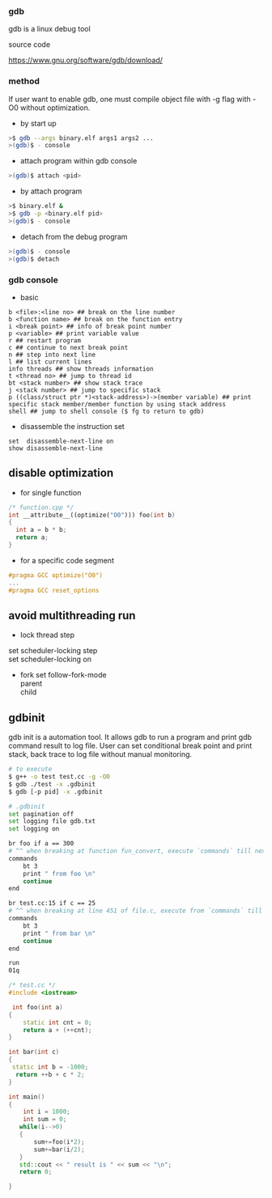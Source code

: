 ### gdb  

gdb is a linux debug tool

source code

https://www.gnu.org/software/gdb/download/

### method

If user want to enable gdb, one must compile object file with -g flag with -O0 without optimization.

* by start up

```bash
>$ gdb --args binary.elf args1 args2 ...
>(gdb)$ - console
```

* attach program within gdb console

```bash
>(gdb)$ attach <pid>
```

* by attach program

```bash
>$ binary.elf &
>$ gdb -p <binary.elf pid>
>(gdb)$ - console
```

* detach from the debug program

```bash
>(gdb)$ - console
>(gdb)$ detach
```

### gdb console

* basic 

```
b <file>:<line no> ## break on the line number
b <function name> ## break on the function entry
i <break point> ## info of break point number
p <variable> ## print variable value
r ## restart program
c ## continue to next break point
n ## step into next line
l ## list current lines
info threads ## show threads information
t <thread no> ## jump to thread id
bt <stack number> ## show stack trace
j <stack number> ## jump to specific stack
p ((class/struct ptr *)<stack-address>)->(member variable) ## print specific stack member/member function by using stack address
shell ## jump to shell console ($ fg to return to gdb)
```

* disassemble the instruction set

```
set  disassemble-next-line on
show disassemble-next-line
```

## disable optimization

* for single function  

```cpp
/* function.cpp */
int __attribute__((optimize("O0"))) foo(int b)
{
  int a = b * b;
  return a;
}
```

* for a specific code segment  

```cpp
#pragma GCC optimize("O0")
...
#pragma GCC reset_options
```

## avoid multithreading run

* lock thread step

set scheduler-locking step  
set scheduler-locking on  

* fork
set follow-fork-mode  
parent  
child  

## gdbinit

gdb init is a automation tool. It allows gdb to run a program and print gdb command result to log file.
User can set conditional break point and print stack, back trace to log file without manual monitoring.

```bash
# to execute
$ g++ -o test test.cc -g -O0
$ gdb ./test -x .gdbinit 
$ gdb [-p pid] -x .gdbinit
```

```bash
# .gdbinit 
set pagination off
set logging file gdb.txt
set logging on

br foo if a == 300
# ^^ when breaking at function fun_convert, execute `commands` till next `end`
commands
    bt 3
    print " from foo \n"
    continue
end

br test.cc:15 if c == 25
# ^^ when breaking at line 451 of file.c, execute from `commands` till next `end`
commands
    bt 3
    print " from bar \n"
    continue
end

run
01q
```

```cpp
/* test.cc */
#include <iostream>

 int foo(int a)
{
    static int cnt = 0;
    return a + (++cnt);
}

int bar(int c)
{
 static int b = -1000;
  return ++b + c * 2;
}

int main()
{
    int i = 1000;
    int sum = 0;
   while(i-->0)
   {
       sum+=foo(i*2);
       sum+=bar(i/2);
   }
   std::cout << " result is " << sum << "\n";
   return 0;

}
```
